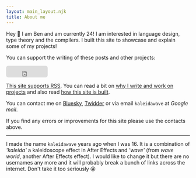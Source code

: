```yaml
---
layout: main_layout.njk
title: About me
---
```


Hey 👋 I am Ben and am currently 24! I am interested in language design, type theory and the compilers. I built this site to showcase and explain some of my projects!

You can support the writing of these posts and other projects:

<iframe src="https://github.com/sponsors/kaleidawave/button" title="Sponsor kaleidawave" height="32" width="114" style="border: 0; border-radius: 6px;"></iframe>

[This site supports RSS](https://kaleidawave.github.io/feed.xml). You can read a bit on [why I write and work on projects](/background) and also read [how this site is built](/architecture). 

You can contact me on [Bluesky](https://bsky.app/profile/kaleidawave.bsky.social), [Twidder](https://twitter.com/kaleidawave) or via email `kaleidawave` at *Google mail*.

If you find any errors or improvements for this site please use the contacts above.

---

I made the name `kaleidawave` years ago when I was 16. It is a combination of *'kaleida'* a kaleidoscope effect in After Effects and *'wave'* (from *wave world*, another After Effects effect). I would like to change it but there are no usernames any more and it will probably break a bunch of links across the internet. Don't take it too seriously 😜
